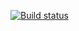 [![Build status](https://ci.appveyor.com/api/projects/status/97imntdvesiqttyy/branch/master?svg=true)](https://ci.appveyor.com/project/Shamiltestgrid/aqa-task-4-selenide-9ox36/branch/master)
